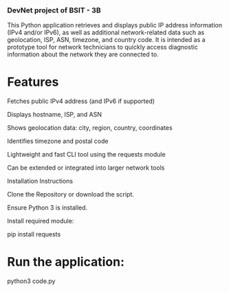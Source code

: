 ### DevNet project of BSIT - 3B

This Python application retrieves and displays public IP address information (IPv4 and/or IPv6), as well as additional network-related data such as geolocation, ISP, ASN, timezone, and country code. It is intended as a prototype tool for network technicians to quickly access diagnostic information about the network they are connected to.

# Features

Fetches public IPv4 address (and IPv6 if supported)

Displays hostname, ISP, and ASN

Shows geolocation data: city, region, country, coordinates

Identifies timezone and postal code

Lightweight and fast CLI tool using the requests module

Can be extended or integrated into larger network tools

Installation Instructions

Clone the Repository or download the script.

Ensure Python 3 is installed.

Install required module:

pip install requests


# Run the application:

python3 code.py
